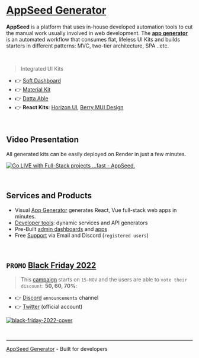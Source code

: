 # [AppSeed Generator](https://appseed.us/generator/)

**AppSeed** is a platform that uses in-house developed automation tools to cut the manual work usually involved in web development. The **[app generator](https://appseed.us/generator/)** is an automated workflow that consumes flat, lifeless UI Kits and builds starters in different patterns: MVC, two-tier architecture, SPA ..etc. 

<br />

> Integrated UI Kits

- 👉 [Soft Dashboard](https://appseed.us/generator/soft-ui-dashboard/)
- 👉 [Material Kit](https://appseed.us/generator/material-kit/)
- 👉 [Datta Able](https://appseed.us/generator/datta-able/)
- 👉 **React Kits**: [Horizon UI](https://appseed.us/generator/react/horizon-ui/), [Berry MUI Design](https://appseed.us/generator/react/berry-dashboard/)

<br />

## Video Presentation

All generated kits can be easily deployed on Render in just a few minutes. 

[![Go LIVE with Full-Stack projects ...fast - AppSeed.](https://user-images.githubusercontent.com/51070104/201458691-6360d1e6-c16c-4a59-aff8-89a4c0c4d594.jpg)](https://www.youtube.com/watch?v=1D0bmG19OE0)

<br />

## Services and Products

- Visual [App Generator](https://appseed.us/generator/) generates React, Vue full-stack web apps in minutes.
- [Developer tools](https://appseed.us/developer-tools/): dynamic services and API generators
- Pre-Built [admin dashboards](https://appseed.us/admin-dashboards/open-source/) and [apps](https://appseed.us/apps/)
- Free [Support](https://appseed.us) via Email and Discord (`registered users`)

<br />

## `PROMO` [Black Friday 2022](https://blog.appseed.us/black-friday-2022-vote-your-discount/)

> This [campaign](https://blog.appseed.us/black-friday-2022-vote-your-discount/) starts on `15-NOV` and the users are able to `vote their discount`: **50, 60, 70%**: 

- 👉 [Discord](https://discord.gg/fZC6hup) `announcements` channel
- 👉 [Twitter](https://twitter.com/webappseed) (official account) 

[![black-friday-2022-cover](https://user-images.githubusercontent.com/51070104/201459042-7413141e-d79f-4884-b3b5-5c3151b8eb85.jpg)](https://blog.appseed.us/black-friday-2022-vote-your-discount/)

<br />

---
[AppSeed Generator](https://appseed.us/generator/) - Built for developers 
